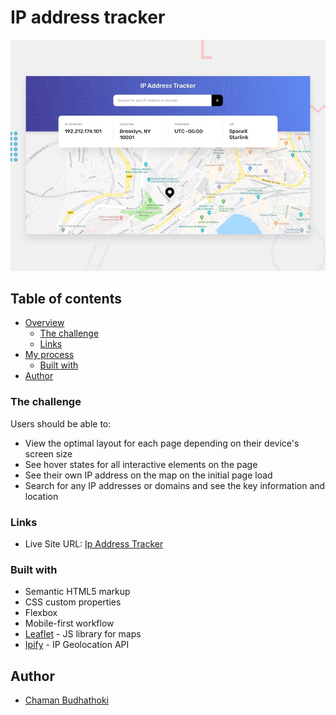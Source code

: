 # IP address tracker

![Design preview](./design/desktop-preview.jpg)


## Table of contents

- [Overview](#overview)
  - [The challenge](#the-challenge)
  - [Links](#links)
- [My process](#my-process)
  - [Built with](#built-with)
- [Author](#author)


### The challenge

Users should be able to:

- View the optimal layout for each page depending on their device's screen size
- See hover states for all interactive elements on the page
- See their own IP address on the map on the initial page load
- Search for any IP addresses or domains and see the key information and location

### Links

- Live Site URL: [Ip Address Tracker](https://ip-address-tracker-chaman.vercel.app/)

### Built with

- Semantic HTML5 markup
- CSS custom properties
- Flexbox
- Mobile-first workflow
- [Leaflet](https://leafletjs.com/) - JS library for maps
- [Ipify](https://geo.ipify.org/) - IP Geolocation API

## Author

- [Chaman Budhathoki](http://www.chamanbudhathoki.com.np)
